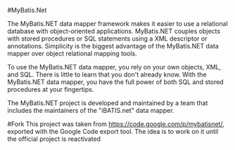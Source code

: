 #MyBatis.Net

The MyBatis.NET data mapper framework makes it easier to use a relational database with object-oriented applications. MyBatis.NET couples objects with stored procedures or SQL statements using a XML descriptor or annotations. Simplicity is the biggest advantage of the MyBatis.NET data mapper over object relational mapping tools.

To use the MyBatis.NET data mapper, you rely on your own objects, XML, and SQL. There is little to learn that you don't already know. With the MyBatis.NET data mapper, you have the full power of both SQL and stored procedures at your fingertips.

The MyBatis.NET project is developed and maintained by a team that includes the maintainers of the "iBATIS.net" data mapper.

#Fork
This project was taken from https://code.google.com/p/mybatisnet/, exported with the Google Code export tool. The idea is to work on it until the official project is reactivated
